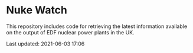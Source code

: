 # Nuke Watch

This repository includes code for retrieving the latest information available on the output of EDF nuclear power plants in the UK.

Last updated: 2021-06-03 17:06